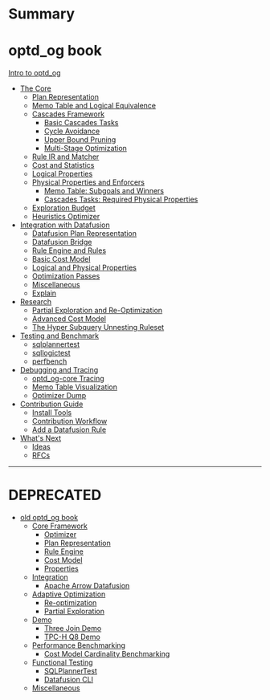 # Summary

# optd_og book

[Intro to optd_og]()
- [The Core]()
  - [Plan Representation]()
  - [Memo Table and Logical Equivalence]()
  - [Cascades Framework]()
    - [Basic Cascades Tasks]()
    - [Cycle Avoidance]()
    - [Upper Bound Pruning]()
    - [Multi-Stage Optimization]()
  - [Rule IR and Matcher]()
  - [Cost and Statistics]()
  - [Logical Properties]()
  - [Physical Properties and Enforcers]()
    - [Memo Table: Subgoals and Winners]()
    - [Cascades Tasks: Required Physical Properties]()
  - [Exploration Budget]()
  - [Heuristics Optimizer]()
- [Integration with Datafusion]()
  - [Datafusion Plan Representation]()
  - [Datafusion Bridge]()
  - [Rule Engine and Rules]()
  - [Basic Cost Model]()
  - [Logical and Physical Properties]()
  - [Optimization Passes]()
  - [Miscellaneous]()
  - [Explain]()
- [Research]()
  - [Partial Exploration and Re-Optimization]()
  - [Advanced Cost Model]()
  - [The Hyper Subquery Unnesting Ruleset]()
- [Testing and Benchmark]()
  - [sqlplannertest]()
  - [sqllogictest]()
  - [perfbench]()
- [Debugging and Tracing]()
  - [optd_og-core Tracing]()
  - [Memo Table Visualization]()
  - [Optimizer Dump]()
- [Contribution Guide]()
  - [Install Tools]()
  - [Contribution Workflow]() 
  - [Add a Datafusion Rule]()
- [What's Next]()
  - [Ideas]()
  - [RFCs]()
---

# DEPRECATED
- [old optd_og book]()
  - [Core Framework]()
    - [Optimizer](./optimizer.md)
    - [Plan Representation](./plan_repr.md)
    - [Rule Engine](./rule_engine.md)
    - [Cost Model](./cost_model.md)
    - [Properties](./properties.md)
  - [Integration]()
    - [Apache Arrow Datafusion](./datafusion.md)
  - [Adaptive Optimization]()
    - [Re-optimization](./reoptimization.md)
    - [Partial Exploration](./partial_exploration.md)
  - [Demo]()
    - [Three Join Demo](./demo_three_join.md)
    - [TPC-H Q8 Demo](./demo_tpch_q8.md)
  - [Performance Benchmarking]()
    - [Cost Model Cardinality Benchmarking](./cost_model_benchmarking.md)
  - [Functional Testing]()
    - [SQLPlannerTest](./sqlplannertest.md)
    - [Datafusion CLI](./datafusion_cli.md)
  - [Miscellaneous](./miscellaneous.md)
